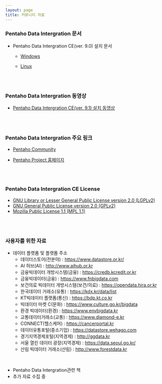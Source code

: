 ```yaml
---
layout: page
title: 커뮤니티 자료
---
```


### Pentaho Data Intergration 문서

* Pentaho Data Intergration CE(ver. 9.0) 설치 문서
  * [Windows](https://www.hitachivantara.com/en-us/pdf/white-paper/pentaho-community-edition-installation-guide-for-windows-whitepaper.pdf)
  
  * [Linux](https://www.hitachivantara.com/en-us/pdf/white-paper/pentaho-ce-installation-guide-on-linux-operating-system-whitepaper.pdf)  
<br/>
<br/>

### Pentaho Data Intergration 동영상
* [Pentaho Data Intergration CE(ver. 9.1) 설치 동영상](https://www.youtube.com/watch?list=PLzZFnlM-XbkQEdNbzUYNSFjVVUAwzoU5A&v=d4zFL3A1owc&feature=emb_logo)
<br/>
<br/>


### Pentaho Data Intergration 주요 링크

* [Pentaho Community](https://community.hitachivantara.com/s/pentaho)
  
* [Pentaho Project 홈페이지](https://www.hitachivantara.com/en-us/products/data-management-analytics/pentaho.html)
   
<br/>
<br/>

### Pentaho Data Intergration CE License

* [GNU Library or Lesser General Public License version 2.0 (LGPLv2)](https://olis.or.kr/license/Detailselect.do?lId=1005)
* [GNU General Public License version 2.0 (GPLv2)](https://www.olis.or.kr/license/Detailselect.do?lId=1004)
* [Mozilla Public License 1.1 (MPL 1.1)](https://olis.or.kr/license/Detailselect.do?lId=1007)
<br/>
<br/>

### 사용자를 위한 자료

* 데이터 플랫폼 및 플랫폼 주소
  * 데이터스토어(전분야) : <https://www.datastore.or.kr/>  
  * AI 허브(AI) : <http://www.aihub.or.kr> 
  * 금융빅데이터 개방시스템(금융) : <https://credb.kcredit.or.kr>
  * 금융빅데이터(금융) : <https://www.fnbigdata.com>
  * 보건의료 빅데이터 개방시스템(보건/의료) : <https://opendata.hira.or.kr>
  * 한국데이터 거래소(유통) : <https://kdx.kr/data/list>
  * KT빅데이터 플랫폼(통신) : <https://bdp.kt.co.kr>
  * 빅데이터 마켓 C(문화) : <https://www.culture.go.kr/bigdata>
  * 환경 빅데이터(환경) : <https://www.envbigdata.kr>
  * 교통데이터거래소(교통) : <https://www.diamond-e.kr>
  * CONNECT(헬스케어) : <https://cancerportal.kr>
  * 데이터유통포털(중소기업) : <https://datastore.wehago.com>
  * 경기지역경제포털(지역경제) : <http://ggdata.kr>
  * 서울 열린 데이터 광장(지역경제) : <https://data.seoul.go.kr/>
  * 산림 빅데이터 거래소(산림) : <http://www.forestdata.kr>
  
 <br/>
 
 * Pentaho Data Intergration관련 책
  * 추가 자료 수집 중

<br/>
<br/>
